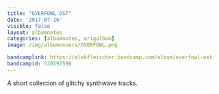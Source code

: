 ```yaml
---
title: "OVERFOWL OST"
date: '2017-07-16'
visible: false
layout: albumnotes
categories: [albumnotes, origalbum]
image: /img/albumcovers/OVERFOWL.png

bandcamplink: https://alekfleischer.bandcamp.com/album/overfowl-ost
bandcampid: 530597598
---
```

A short collection of glitchy synthwave tracks.
